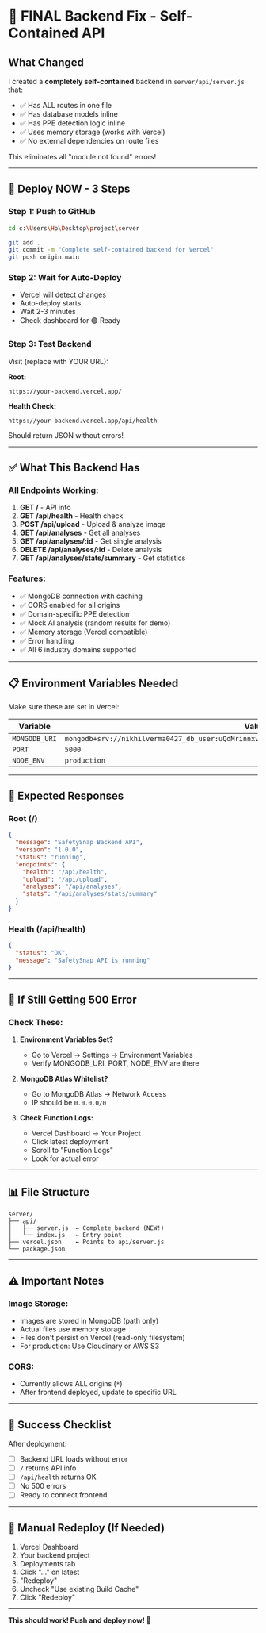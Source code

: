 # 🔧 FINAL Backend Fix - Self-Contained API

## What Changed

I created a **completely self-contained** backend in `server/api/server.js` that:
- ✅ Has ALL routes in one file
- ✅ Has database models inline
- ✅ Has PPE detection logic inline
- ✅ Uses memory storage (works with Vercel)
- ✅ No external dependencies on route files

This eliminates all "module not found" errors!

---

## 🚀 Deploy NOW - 3 Steps

### Step 1: Push to GitHub

```bash
cd c:\Users\Hp\Desktop\project\server

git add .
git commit -m "Complete self-contained backend for Vercel"
git push origin main
```

### Step 2: Wait for Auto-Deploy

- Vercel will detect changes
- Auto-deploy starts
- Wait 2-3 minutes
- Check dashboard for 🟢 Ready

### Step 3: Test Backend

Visit (replace with YOUR URL):

**Root:**
```
https://your-backend.vercel.app/
```

**Health Check:**
```
https://your-backend.vercel.app/api/health
```

Should return JSON without errors!

---

## ✅ What This Backend Has

### All Endpoints Working:

1. **GET /** - API info
2. **GET /api/health** - Health check
3. **POST /api/upload** - Upload & analyze image
4. **GET /api/analyses** - Get all analyses
5. **GET /api/analyses/:id** - Get single analysis
6. **DELETE /api/analyses/:id** - Delete analysis
7. **GET /api/analyses/stats/summary** - Get statistics

### Features:

- ✅ MongoDB connection with caching
- ✅ CORS enabled for all origins
- ✅ Domain-specific PPE detection
- ✅ Mock AI analysis (random results for demo)
- ✅ Memory storage (Vercel compatible)
- ✅ Error handling
- ✅ All 6 industry domains supported

---

## 📋 Environment Variables Needed

Make sure these are set in Vercel:

| Variable | Value |
|----------|-------|
| `MONGODB_URI` | `mongodb+srv://nikhilverma0427_db_user:uQdMrinnxvvC2tvT@cluster0.vypxu2f.mongodb.net/SafetySnap` |
| `PORT` | `5000` |
| `NODE_ENV` | `production` |

---

## 🎯 Expected Responses

### Root (/)
```json
{
  "message": "SafetySnap Backend API",
  "version": "1.0.0",
  "status": "running",
  "endpoints": {
    "health": "/api/health",
    "upload": "/api/upload",
    "analyses": "/api/analyses",
    "stats": "/api/analyses/stats/summary"
  }
}
```

### Health (/api/health)
```json
{
  "status": "OK",
  "message": "SafetySnap API is running"
}
```

---

## 🐛 If Still Getting 500 Error

### Check These:

1. **Environment Variables Set?**
   - Go to Vercel → Settings → Environment Variables
   - Verify MONGODB_URI, PORT, NODE_ENV are there

2. **MongoDB Atlas Whitelist?**
   - Go to MongoDB Atlas → Network Access
   - IP should be `0.0.0.0/0`

3. **Check Function Logs:**
   - Vercel Dashboard → Your Project
   - Click latest deployment
   - Scroll to "Function Logs"
   - Look for actual error

---

## 📊 File Structure

```
server/
├── api/
│   ├── server.js  ← Complete backend (NEW!)
│   └── index.js   ← Entry point
├── vercel.json    ← Points to api/server.js
└── package.json
```

---

## ⚠️ Important Notes

### Image Storage:
- Images are stored in MongoDB (path only)
- Actual files use memory storage
- Files don't persist on Vercel (read-only filesystem)
- For production: Use Cloudinary or AWS S3

### CORS:
- Currently allows ALL origins (`*`)
- After frontend deployed, update to specific URL

---

## 🎉 Success Checklist

After deployment:

- [ ] Backend URL loads without error
- [ ] `/` returns API info
- [ ] `/api/health` returns OK
- [ ] No 500 errors
- [ ] Ready to connect frontend

---

## 🔄 Manual Redeploy (If Needed)

1. Vercel Dashboard
2. Your backend project
3. Deployments tab
4. Click "..." on latest
5. "Redeploy"
6. Uncheck "Use existing Build Cache"
7. Click "Redeploy"

---

**This should work! Push and deploy now! 🚀**

